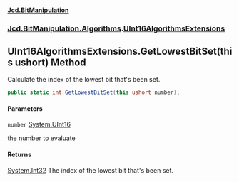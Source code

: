 #### [Jcd.BitManipulation](index.md 'index')
### [Jcd.BitManipulation.Algorithms](Jcd.BitManipulation.Algorithms.md 'Jcd.BitManipulation.Algorithms').[UInt16AlgorithmsExtensions](Jcd.BitManipulation.Algorithms.UInt16AlgorithmsExtensions.md 'Jcd.BitManipulation.Algorithms.UInt16AlgorithmsExtensions')

## UInt16AlgorithmsExtensions.GetLowestBitSet(this ushort) Method

Calculate the index of the lowest bit that's been set.

```csharp
public static int GetLowestBitSet(this ushort number);
```
#### Parameters

<a name='Jcd.BitManipulation.Algorithms.UInt16AlgorithmsExtensions.GetLowestBitSet(thisushort).number'></a>

`number` [System.UInt16](https://docs.microsoft.com/en-us/dotnet/api/System.UInt16 'System.UInt16')

the number to evaluate

#### Returns
[System.Int32](https://docs.microsoft.com/en-us/dotnet/api/System.Int32 'System.Int32')
The index of the lowest bit that's been set.